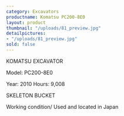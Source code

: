 ```yaml
---
category: Excavators
productname: Komatsu PC200-8E0
layout: product
thumbnail: "/uploads/81_preview.jpg"
detailpictures:
- "/uploads/81_preview.jpg"
sold: false
---
```


KOMATSU EXCAVATOR 

Model: PC200-8E0 

Year: 2010 Hours: 9,008 

SKELETON BUCKET 

Working condition/ Used and located in Japan





